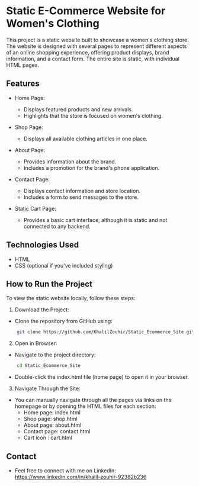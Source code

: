 # Static E-Commerce Website for Women's Clothing
This project is a static website built to showcase a women's clothing store. The website is designed with several pages to represent different aspects of an online shopping experience, offering product displays, brand information, and a contact form. The entire site is static, with individual HTML pages.

## Features
* Home Page:

  * Displays featured products and new arrivals.
  * Highlights that the store is focused on women's clothing.
* Shop Page:

  * Displays all available clothing articles in one place.
* About Page:

  * Provides information about the brand.
  * Includes a promotion for the brand's phone application.
* Contact Page:

  * Displays contact information and store location.
  * Includes a form to send messages to the store.
* Static Cart Page:

  * Provides a basic cart interface, although it is static and not connected to any backend.
## Technologies Used
* HTML
* CSS (optional if you've included styling)
## How to Run the Project
To view the static website locally, follow these steps:

1. Download the Project:

* Clone the repository from GitHub using:
 ```bash
     git clone https://github.com/KhalilZouhir/Static_Ecommerce_Site.git
 ```

2. Open in Browser:

* Navigate to the project directory:
 ```bash
     cd Static_Ecommerce_Site
 ```
* Double-click the index.html file (home page) to open it in your browser.
3. Navigate Through the Site:

* You can manually navigate through all the pages via links on the homepage or by opening the HTML files for each section:
  * Home page: index.html
  * Shop page: shop.html
  * About page: about.html
  * Contact page: contact.html
  * Cart icon : cart.html
## Contact
* Feel free to connect with me on LinkedIn: https://www.linkedin.com/in/khalil-zouhir-92382b236
